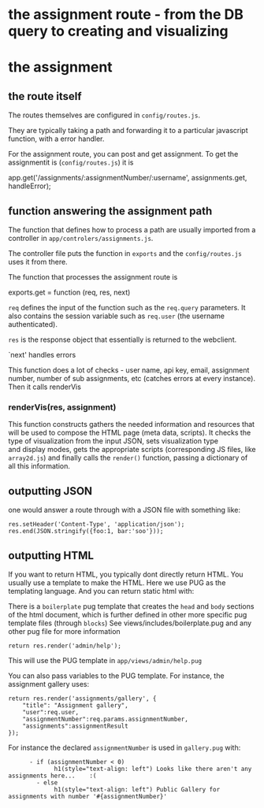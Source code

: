 # the assignment route - from the DB query to creating and visualizing
# the assignment

## the route itself

The routes themselves are configured in `config/routes.js`.

They are typically taking a path and forwarding it to a particular
javascript function, with a error handler.

For the assignment route, you can post and get assignment. To get the assignmentit is (`config/routes.js`) it is

app.get('/assignments/:assignmentNumber/:username', assignments.get, handleError);


## function answering the assignment path

The function that defines how to process a path are usually imported
from a controller in `app/controlers/assignments.js`.

The controller file puts the function in `exports` and the
`config/routes.js` uses it from there.

The function that processes the assignment  route is 

exports.get = function (req, res, next)

`req` defines the input of the function such as the `req.query`
parameters. It also contains the session variable such as `req.user`
(the username authenticated).

`res` is the response object that essentially is returned to the webclient.

`next'  handles errors

This function does a lot of checks - user name, api key, email, assignment
number, number of sub assignments, etc (catches errors at every instance).
Then it calls renderVis

### renderVis(res, assignment)

This function constructs gathers the needed information and resources 
that will be used to compose the HTML page (meta data, scripts). It checks
the type of visualization from the input JSON, sets visualization type  
and display modes, gets the appropriate scripts (corresponding JS files, like
`array2d.js`) and finally calls the `render()` function, passing a dictionary of all this information.

## outputting JSON

one would answer a route through with a JSON file with something like:

```
res.setHeader('Content-Type', 'application/json');
res.end(JSON.stringify({foo:1, bar:'soo'}));
```


## outputting HTML

If you want to return HTML, you typically dont directly return
HTML. You usually use a template to make the HTML. Here we use PUG as the templating language. And you can return static html with:

There is a `boilerplate` pug template that creates the `head` and `body` 
sections of the html document, which is further defined in other more 
specific pug template files (through `blocks`) See 
views/includes/boilerplate.pug and any other pug file for more information

```
return res.render('admin/help');
```

This will use the PUG template in `app/views/admin/help.pug`

You can also pass variables to the PUG template. For instance, the assignment gallery uses:
```
return res.render('assignments/gallery', {
    "title": "Assignment gallery",
    "user":req.user,
    "assignmentNumber":req.params.assignmentNumber,
    "assignments":assignmentResult
});
```

For instance the declared `assignmentNumber` is used in `gallery.pug` with:

```
      - if (assignmentNumber < 0)
             h1(style="text-align: left") Looks like there aren't any assignments here...    :(
        - else
             h1(style="text-align: left") Public Gallery for assignments with number '#{assignmentNumber}'
```

